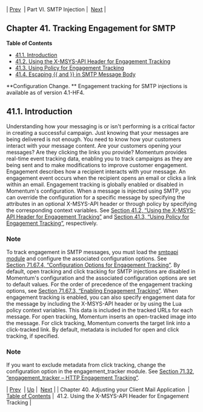 | [Prev](smtp_injection)  | Part VI. SMTP Injection |  [Next](x-msys-api_header) |
## Chapter 41. Tracking Engagement for SMTP
**Table of Contents**

* [41.1\. Introduction](engagement_tracking_smtp#engagement_tracking_smtp.intro)
* [41.2\. Using the X-MSYS-API Header for Engagement Tracking](x-msys-api_header)
* [41.3\. Using Policy for Engagement Tracking](engagement_tracking_smtp.policy)
* [41.4\. Escaping {{ and }} in SMTP Message Body](engagement_tracking_smtp.escaping)

**Configuration Change. ** Engagement tracking for SMTP injections is available as of version 4.1-HF4.
## 41.1. Introduction
Understanding how your messaging is or isn't performing is a critical factor in creating a successful campaign. Just knowing that your messages are being delivered is not enough. You need to know how your customers interact with your message content. Are your customers opening your messages? Are they clicking the links you provide? Momentum provides real-time event tracking data, enabling you to track campaigns as they are being sent and to make modifications to improve customer engagement.
Engagement describes how a recipient interacts with your message. An engagement event occurs when the recipient opens an email or clicks a link within an email. Engagement tracking is globally enabled or disabled in Momentum's configuration. When a message is injected using SMTP, you can override the configuration for a specific message by specifying the attributes in an optional X-MSYS-API header or through policy by specifying the corresponding context variables. See [Section 41.2, “Using the X-MSYS-API Header for Engagement Tracking”](x-msys-api_header "41.2. Using the X-MSYS-API Header for Engagement Tracking") and [Section 41.3, “Using Policy for Engagement Tracking”](engagement_tracking_smtp.policy "41.3. Using Policy for Engagement Tracking"), respectively.
### Note
To track engagement in SMTP messages, you must load the [smtpapi module](modules.smtpapi "71.67. smtpapi – SMTP Engagement Tracking") and configure the associated configuration options. See [Section 71.67.4, “Configuration Options for Engagement Tracking”](modules.smtpapi#modules.smtpapi.config.options "71.67.4. Configuration Options for Engagement Tracking"). By default, open tracking and click tracking for SMTP injections are disabled in Momentum's configuration and the associated configuration options are set to default values.
For the order of precedence of the engagement tracking options, see [Section 71.67.3, “Enabling Engagement Tracking”](modules.smtpapi#modules.smtpapi.enable "71.67.3. Enabling Engagement Tracking").
When engagement tracking is enabled, you can also specify engagement data for the message by including the X-MSYS-API header or by using the Lua policy context variables. This data is included in the tracked URLs for each message. For open tracking, Momentum inserts an open-tracked image into the message. For click tracking, Momentum converts the target link into a click-tracked link. By default, metadata is included for open and click tracking, if specified.
### Note
If you want to exclude metadata from click tracking, change the configuration option in the engagement_tracker module. See [Section 71.32, “engagement_tracker – HTTP Engagement Tracking”](modules.engage_tracker "71.32. engagement_tracker – HTTP Engagement Tracking").

| [Prev](smtp_injection)  | [Up](p.smtp_injections) |  [Next](x-msys-api_header) |
| Chapter 40. Adjusting your Client Mail Application  | [Table of Contents](index) |  41.2. Using the X-MSYS-API Header for Engagement Tracking |
